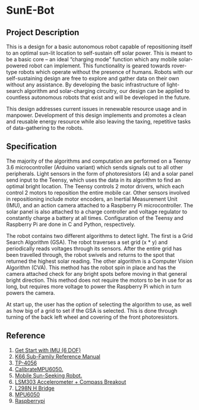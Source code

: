 # SunE-Bot

## Project Description
This is a design for a basic autonomous robot capable of repositioning itself to an optimal sun-lit location to self-sustain off solar power. This is meant to be a basic core – an ideal “charging mode” function which any mobile solar-powered robot can implement. This functionality is geared towards rover-type robots which operate without the presence of humans. Robots with our self-sustaining design are free to explore and gather data on their own without any assistance. By developing the basic infrastructure of light-search algorithm and solar-charging circuitry, our design can be applied to countless autonomous robots that exist and will be developed in the future. 

This design addresses current issues in renewable resource usage and in manpower. Development of this design implements and promotes a clean and reusable energy resource while also leaving the taxing, repetitive tasks of data-gathering to the robots. 

## Specification
The majority of the algorithms and computation are performed on a Teensy 3.6 microcontroller (Arduino variant) which sends signals out to all other peripherals. Light sensors in the form of photoresistors (4) and a solar panel send input to the Teensy, which uses the data in its algorithm to find an optimal bright location. The Teensy controls 2 motor drivers, which each control 2 motors to reposition the entire mobile car. Other sensors involved in repositioning include motor encoders, an Inertial Measurement Unit (IMU),  and an action camera attached to a Raspberry Pi microcontroller. The solar panel is also attached to a charge controller and voltage regulator to constantly charge a battery at all times. Configuration of the Teensy and Raspberry Pi are done in C and Python, respectively. 

The robot contains two different algorithms to detect light. The first is a Grid Search Algorithm (GSA). The robot traverses a set grid (x * y) and periodically reads voltages through its sensors. After the entire grid has been travelled through, the robot swivels and returns to the spot that returned the highest solar reading. The other algorithm is a Computer Vision Algorithm (CVA). This method has the robot spin in place and has the camera attached check for any bright spots before moving in that general bright direction. This method does not require the motors to be in use for as long, but requires more voltage to power the Raspberry Pi which in turn powers the camera. 

At start up, the user has the option of selecting the algorithm to use, as well as how big of a grid to set if the GSA is selected. This is done through turning of the back left wheel and covering of the front photoresistors. 

## Reference 
1. [Get Start with IMU (6 DOF)](https://create.arduino.cc/projecthub/Aritro/getting-started-with-imu-6-dof-motion-sensor-96e066)
2. [K66 Sub-Family Reference Manual](https://cdn.sparkfun.com/datasheets/Dev/Arduino/Boards/K66P144M180SF5RMV2.pdf)
3. [TP-4056](https://dlnmh9ip6v2uc.cloudfront.net/datasheets/Prototyping/TP4056.pdf)
4. [CalibrateMPU6050.](https://github.com/kkpoon/CalibrateMPU6050)
5. [Mobile Sun-Seeking Robot.](http://www.instructables.com/id/Mobile-Sun-Seeking-Robot/)
6. [LSM303 Accelerometer + Compass Breakout](https://learn.adafruit.com/lsm303-accelerometer-slash-compass-breakout?view=all)
7. [L298N H Bridge](https://www.sparkfun.com/datasheets/Robotics/L298_H_Bridge.pdf)
8. [MPU6050](https://store.invensense.com/datasheets/invensense/MPU-6050_DataSheet_V3%204.pdf)
9. [Raspberrypi](https://www.raspberrypi.org/documentation/hardware/computemodule/RPI-CM-DATASHEET-V1_0.pdf)

